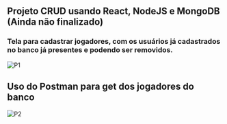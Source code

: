 ## Projeto CRUD usando React, NodeJS e MongoDB (Ainda não finalizado)

### Tela para cadastrar jogadores, com os usuários já cadastrados no banco já presentes e podendo ser removidos.
![P1](https://user-images.githubusercontent.com/71342302/219131081-b83284e6-1aae-4672-811f-60a92ca6ea4d.png)
## Uso do Postman para get dos jogadores do banco
![P2](https://user-images.githubusercontent.com/71342302/219131540-e33a9fb9-0b40-4074-b58c-b79e9f037ac6.png)
